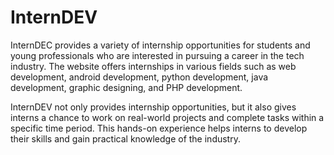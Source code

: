 # InternDEV 
InternDEC provides a variety of internship opportunities for students and young professionals who are interested in pursuing a career in the tech industry. The website offers internships in various fields such as web development, android development, python development, java development, graphic designing, and PHP development.

InternDEV not only provides internship opportunities, but it also gives interns a chance to work on real-world projects and complete tasks within a specific time period. This hands-on experience helps interns to develop their skills and gain practical knowledge of the industry.


